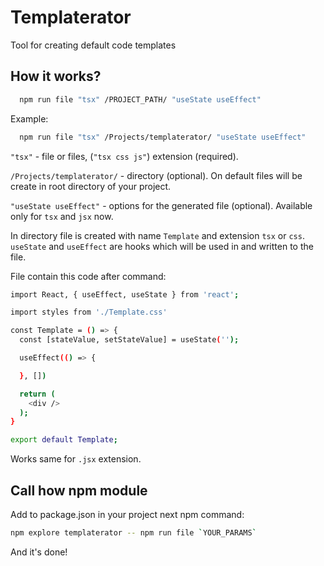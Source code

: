 # Templaterator

Tool for creating default code templates

## How it works?

```sh
  npm run file "tsx" /PROJECT_PATH/ "useState useEffect"
```
Example:

```sh
  npm run file "tsx" /Projects/templaterator/ "useState useEffect"
```

`"tsx"` - file or files, (`"tsx css js"`) extension (required).

`/Projects/templaterator/` - directory (optional). On default files will be create in root directory of your project.

`"useState useEffect"` - options for the generated file (optional). Available only for `tsx` and `jsx` now.

In directory file is created with name `Template` and extension `tsx` or `css`.
`useState` and `useEffect` are hooks which will be used in and written to the file.

File contain this code after command:

```sh
import React, { useEffect, useState } from 'react';

import styles from './Template.css'

const Template = () => {
  const [stateValue, setStateValue] = useState('');

  useEffect(() => {

  }, [])

  return (
    <div />
  );
}

export default Template;
```

Works same for `.jsx` extension.

## Call how npm module

Add to package.json in your project next npm command:

```sh
npm explore templaterator -- npm run file `YOUR_PARAMS`
```

And it's done!
